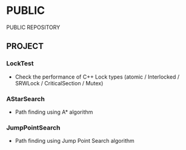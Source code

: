 # PUBLIC
PUBLIC REPOSITORY


## PROJECT
### LockTest 
* Check the performance of C++ Lock types (atomic / Interlocked / SRWLock / CriticalSection / Mutex)

### AStarSearch
* Path finding using A* algorithm

### JumpPointSearch
* Path finding using Jump Point Search algorithm
